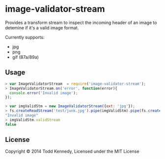 # image-validator-stream
Provides a transform stream to inspect the incoming header of an image to detemine if it's a valid image format.

Currently supports:
* jpg
* png
* gif (87a/89a)

## Usage
```javascript
> var ImageValidatorStream  = require('image-validator-stream');
> ImageValidatorStream.on('error', function(error){
  console.error('Invalid image');
});

> var imgValidStm = new ImageValidatorStream({ext: 'jpg'});
> fs.createReadStream('test/junk.jpg').pipe(imgValidStm).pipe(fs.createWriteStream('test/out.jpg'));
"Invalid image"
> imgValidStm.validStream
false
```

## License
Copyright © 2014 Todd Kennedy, Licensed under the MIT License
